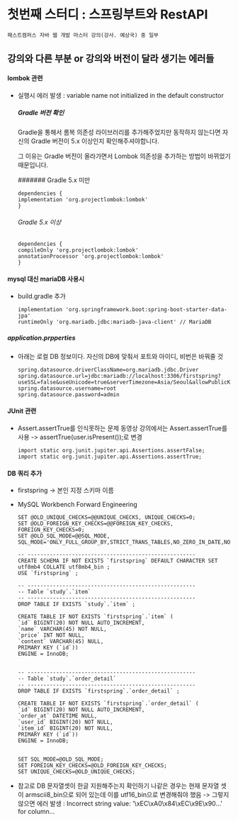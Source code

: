 # 첫번째 스터디 : 스프링부트와 RestAPI
    패스트캠퍼스 자바 웹 개발 마스터 강의(강사. 예상국) 중 일부

## 강의와 다른 부분 or 강의와 버전이 달라 생기는 에러들 

#### lombok 관련
- 실행시 에러 발생 : variable name not initialized in the default constructor
  
    ##### Gradle 버전 확인
    
    Gradle을 통해서 롬복 의존성 라이브러리를 추가해주었지만 동작하지 않는다면 자신의 Gradle 버전이 5.x 이상인지 확인해주셔야합니다.
    
    그 이유는 Gradle 버전이 올라가면서 Lombok 의존성을 추가하는 방법이 바뀌었기 때문입니다.
    
    ####### Gradle 5.x 미만
    ```
    dependencies {
    implementation 'org.projectlombok:lombok'
    }
    ```
    
    ###### Gradle 5.x 이상
    ```
    dependencies {
    compileOnly 'org.projectlombok:lombok'
    annotationProcessor 'org.projectlombok:lombok'
    }
    ```

#### mysql 대신 mariaDB 사용시

- build.gradle 추가
    ```
    implementation 'org.springframework.boot:spring-boot-starter-data-jpa'
    runtimeOnly 'org.mariadb.jdbc:mariadb-java-client' // MariaDB
    ```


##### application.prpperties
- 아래는 로컬 DB 정보이다. 자신의 DB에 맞춰서 포트와 아이디, 비번은 바꿔줄 것

    ```
    spring.datasource.driverClassName=org.mariadb.jdbc.Driver
    spring.datasource.url=jdbc:mariadb://localhost:3306/firstspring?useSSL=false&useUnicode=true&serverTimezone=Asia/Seoul&allowPublicKeyRetrieval=true
    spring.datasource.username=root
    spring.datasource.password=admin
    ```

  
#### JUnit 관련 
- Assert.assertTrue를 인식못하는 문제
    동영상 강의에서는 Assert.assertTrue를 사용 -> assertTrue(user.isPresent());로 변경
    ```
    import static org.junit.jupiter.api.Assertions.assertFalse;
    import static org.junit.jupiter.api.Assertions.assertTrue;
    ```
  
#### DB 쿼리 추가
- firstspring -> 본인 지정 스키마 이름
- MySQL Workbench Forward Engineering
    ```
    SET @OLD_UNIQUE_CHECKS=@@UNIQUE_CHECKS, UNIQUE_CHECKS=0;
    SET @OLD_FOREIGN_KEY_CHECKS=@@FOREIGN_KEY_CHECKS, FOREIGN_KEY_CHECKS=0;
    SET @OLD_SQL_MODE=@@SQL_MODE, SQL_MODE='ONLY_FULL_GROUP_BY,STRICT_TRANS_TABLES,NO_ZERO_IN_DATE,NO_ZERO_DATE,ERROR_FOR_DIVISION_BY_ZERO,NO_ENGINE_SUBSTITUTION';
    
    -- -----------------------------------------------------
    CREATE SCHEMA IF NOT EXISTS `firstspring` DEFAULT CHARACTER SET utf8mb4 COLLATE utf8mb4_bin ;
    USE `firstspring` ;
    
    -- -----------------------------------------------------
    -- Table `study`.`item`
    -- -----------------------------------------------------
    DROP TABLE IF EXISTS `study`.`item` ;
    
    CREATE TABLE IF NOT EXISTS `firstspring`.`item` (
    `id` BIGINT(20) NOT NULL AUTO_INCREMENT,
    `name` VARCHAR(45) NOT NULL,
    `price` INT NOT NULL,
    `content` VARCHAR(45) NULL,
    PRIMARY KEY (`id`))
    ENGINE = InnoDB;
    
    
    -- -----------------------------------------------------
    -- Table `study`.`order_detail`
    -- -----------------------------------------------------
    DROP TABLE IF EXISTS `firstspring`.`order_detail` ;
    
    CREATE TABLE IF NOT EXISTS `firstspring`.`order_detail` (
    `id` BIGINT(20) NOT NULL AUTO_INCREMENT,
    `order_at` DATETIME NULL,
    `user_id` BIGINT(20) NOT NULL,
    `item_id` BIGINT(20) NOT NULL,
    PRIMARY KEY (`id`))
    ENGINE = InnoDB;
    
    
    SET SQL_MODE=@OLD_SQL_MODE;
    SET FOREIGN_KEY_CHECKS=@OLD_FOREIGN_KEY_CHECKS;
    SET UNIQUE_CHECKS=@OLD_UNIQUE_CHECKS;
    ```
  
- 참고로 DB 문자열셋이 한글 지원해주는지 확인하기
    나같은 경우는 현재 문자열 셋이 armscii8_bin으로 되어 있는데 이를 utf16_bin으로 변경해줘야 했음
  -> 그렇지않으면 에러 발생 : Incorrect string value: '\xEC\xA0\x84\xEC\x9E\x90...' for column...
  
  
